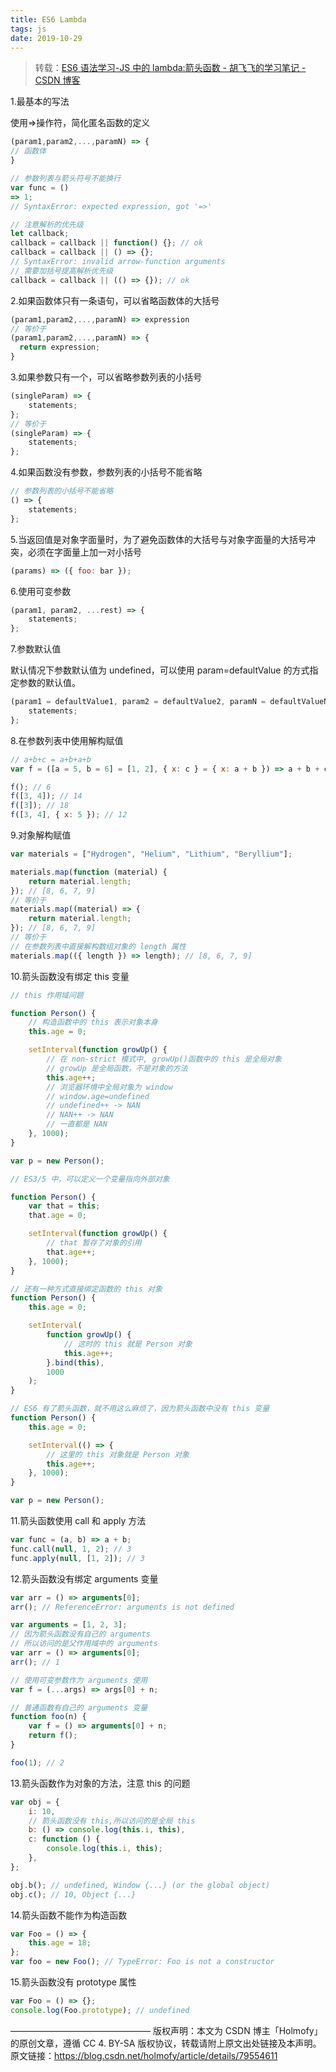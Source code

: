 ```yaml
---
title: ES6 Lambda
tags: js
date: 2019-10-29
---
```


> 转载：[ES6 语法学习-JS 中的 lambda:箭头函数 - 胡飞飞的学习笔记 - CSDN 博客](https://blog.csdn.net/holmofy/article/details/79554611)

1.最基本的写法

使用=>操作符，简化匿名函数的定义

```js
(param1,param2,...,paramN) => {
// 函数体
}

// 参数列表与箭头符号不能换行
var func = ()
=> 1;
// SyntaxError: expected expression, got '=>'

// 注意解析的优先级
let callback;
callback = callback || function() {}; // ok
callback = callback || () => {};
// SyntaxError: invalid arrow-function arguments
// 需要加括号提高解析优先级
callback = callback || (() => {}); // ok
```

2.如果函数体只有一条语句，可以省略函数体的大括号

```js
(param1,param2,...,paramN) => expression
// 等价于
(param1,param2,...,paramN) => {
  return expression;
}
```

3.如果参数只有一个，可以省略参数列表的小括号

```js
(singleParam) => {
    statements;
};
// 等价于
(singleParam) => {
    statements;
};
```

4.如果函数没有参数，参数列表的小括号不能省略

```js
// 参数列表的小括号不能省略
() => {
    statements;
};
```

5.当返回值是对象字面量时，为了避免函数体的大括号与对象字面量的大括号冲突，必须在字面量上加一对小括号

```js
(params) => ({ foo: bar });
```

6.使用可变参数

```js
(param1, param2, ...rest) => {
    statements;
};
```

7.参数默认值

默认情况下参数默认值为 undefined，可以使用 param=defaultValue 的方式指定参数的默认值。

```js
(param1 = defaultValue1, param2 = defaultValue2, paramN = defaultValueN) => {
    statements;
};
```

8.在参数列表中使用解构赋值

```js
// a+b+c = a+b+a+b
var f = ([a = 5, b = 6] = [1, 2], { x: c } = { x: a + b }) => a + b + c;

f(); // 6
f([3, 4]); // 14
f([3]); // 18
f([3, 4], { x: 5 }); // 12
```

9.对象解构赋值

```js
var materials = ["Hydrogen", "Helium", "Lithium", "Beryllium"];

materials.map(function (material) {
    return material.length;
}); // [8, 6, 7, 9]
// 等价于
materials.map((material) => {
    return material.length;
}); // [8, 6, 7, 9]
// 等价于
// 在参数列表中直接解构数组对象的 length 属性
materials.map(({ length }) => length); // [8, 6, 7, 9]
```

10.箭头函数没有绑定 this 变量

```js
// this 作用域问题

function Person() {
    // 构造函数中的 this 表示对象本身
    this.age = 0;

    setInterval(function growUp() {
        // 在 non-strict 模式中, growUp()函数中的 this 是全局对象
        // growUp 是全局函数，不是对象的方法
        this.age++;
        // 浏览器环境中全局对象为 window
        // window.age=undefined
        // undefined++ -> NAN
        // NAN++ -> NAN
        // 一直都是 NAN
    }, 1000);
}

var p = new Person();

// ES3/5 中，可以定义一个变量指向外部对象

function Person() {
    var that = this;
    that.age = 0;

    setInterval(function growUp() {
        // that 暂存了对象的引用
        that.age++;
    }, 1000);
}

// 还有一种方式直接绑定函数的 this 对象
function Person() {
    this.age = 0;

    setInterval(
        function growUp() {
            // 这时的 this 就是 Person 对象
            this.age++;
        }.bind(this),
        1000
    );
}

// ES6 有了箭头函数，就不用这么麻烦了，因为箭头函数中没有 this 变量
function Person() {
    this.age = 0;

    setInterval(() => {
        // 这里的 this 对象就是 Person 对象
        this.age++;
    }, 1000);
}

var p = new Person();
```

11.箭头函数使用 call 和 apply 方法

```js
var func = (a, b) => a + b;
func.call(null, 1, 2); // 3
func.apply(null, [1, 2]); // 3
```

12.箭头函数没有绑定 arguments 变量

```js
var arr = () => arguments[0];
arr(); // ReferenceError: arguments is not defined

var arguments = [1, 2, 3];
// 因为箭头函数没有自己的 arguments
// 所以访问的是父作用域中的 arguments
var arr = () => arguments[0];
arr(); // 1

// 使用可变参数作为 arguments 使用
var f = (...args) => args[0] + n;

// 普通函数有自己的 arguments 变量
function foo(n) {
    var f = () => arguments[0] + n;
    return f();
}

foo(1); // 2
```

13.箭头函数作为对象的方法，注意 this 的问题

```js
var obj = {
    i: 10,
    // 箭头函数没有 this,所以访问的是全局 this
    b: () => console.log(this.i, this),
    c: function () {
        console.log(this.i, this);
    },
};

obj.b(); // undefined, Window {...} (or the global object)
obj.c(); // 10, Object {...}
```

14.箭头函数不能作为构造函数

```js
var Foo = () => {
    this.age = 18;
};
var foo = new Foo(); // TypeError: Foo is not a constructor
```

15.箭头函数没有 prototype 属性

```js
var Foo = () => {};
console.log(Foo.prototype); // undefined
```

————————————————
版权声明：本文为 CSDN 博主「Holmofy」的原创文章，遵循 CC 4. BY-SA 版权协议，转载请附上原文出处链接及本声明。
原文链接：https://blog.csdn.net/holmofy/article/details/79554611
